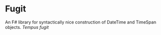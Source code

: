 # Fugit

An F# library for syntactically nice construction of DateTime and TimeSpan objects.
_Tempus fugit_

